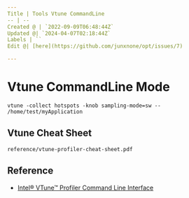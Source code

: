 ```yaml
---
Title | Tools Vtune CommandLine
-- | --
Created @ | `2022-09-09T06:48:44Z`
Updated @| `2024-04-07T02:18:44Z`
Labels | ``
Edit @| [here](https://github.com/junxnone/opt/issues/7)

---
```

# Vtune CommandLine Mode

```
vtune -collect hotspots -knob sampling-mode=sw -- /home/test/myApplication
```
## Vtune Cheat Sheet

```pdf
reference/vtune-profiler-cheat-sheet.pdf
```

## Reference
- [Intel® VTune™ Profiler Command Line Interface](https://www.intel.com/content/www/us/en/develop/documentation/vtune-help/top/command-line-interface.html)


